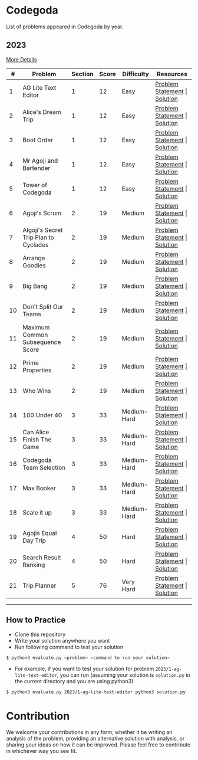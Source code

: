 # Codegoda

List of problems appeared in Codegoda by year.

## 2023

[More Details](2023/README.md)

| #   | Problem                               | Section | Score | Difficulty  | Resources                                                                                                                                                    |
| --- | ------------------------------------- | ------- | ----- | ----------- | ------------------------------------------------------------------------------------------------------------------------------------------------------------ |
| 1   | AG Lite Text Editor                   | 1       | 12    | Easy        | [Problem Statement](2023/1-ag-lite-text-editor/problem-statement.md) \| [Solution](2023/1-ag-lite-text-editor/solution.py)                                   |
| 2   | Alice's Dream Trip                    | 1       | 12    | Easy        | [Problem Statement](2023/1-alices-dream-trip/problem-statement.md) \| [Solution](2023/1-alices-dream-trip/solution.py)                                       |
| 3   | Boot Order                            | 1       | 12    | Easy        | [Problem Statement](2023/1-boot-order/problem-statement.md) \| [Solution](2023/1-boot-order/solution.py)                                                     |
| 4   | Mr Agoji and Bartender                | 1       | 12    | Easy        | [Problem Statement](2023/1-mr-agoji-and-bartender/problem-statement.md) \| [Solution](2023/1-mr-agoji-and-bartender/solution.py)                             |
| 5   | Tower of Codegoda                     | 1       | 12    | Easy        | [Problem Statement](2023/1-tower-of-codegoda/problem-statement.md) \| [Solution](2023/1-tower-of-codegoda/solution.py)                                       |
| 6   | Agoji's Scrum                         | 2       | 19    | Medium      | [Problem Statement](2023/2-agojis-scrum/problem-statement.md) \| [Solution](2023/2-agojis-scrum/solution.py)                                                 |
| 7   | Algoji's Secret Trip Plan to Cyclades | 2       | 19    | Medium      | [Problem Statement](2023/2-algojis-secret-trip-plan-to-cyclades/problem-statement.md) \| [Solution](2023/2-algojis-secret-trip-plan-to-cyclades/solution.py) |
| 8   | Arrange Goodies                       | 2       | 19    | Medium      | [Problem Statement](2023/2-arrange-goodies/problem-statement.md) \| [Solution](2023/2-arrange-goodies/solution.py)                                           |
| 9   | Big Bang                              | 2       | 19    | Medium      | [Problem Statement](2023/2-big-bang/problem-statement.md) \| [Solution](2023/2-big-bang/solution.py)                                                         |
| 10  | Don't Split Our Teams                 | 2       | 19    | Medium      | [Problem Statement](2023/2-dont-split-our-teams/problem-statement.md) \| [Solution](2023/2-dont-split-our-teams/solution.py)                                 |
| 11  | Maximum Common Subsequence Score      | 2       | 19    | Medium      | [Problem Statement](2023/2-maximum-common-subsequence-score/problem-statement.md) \| [Solution](2023/2-maximum-common-subsequence-score/solution.py)         |
| 12  | Prime Properties                      | 2       | 19    | Medium      | [Problem Statement](2023/2-prime-properties/problem-statement.md) \| [Solution](2023/2-prime-properties/solution.py)                                         |
| 13  | Who Wins                              | 2       | 19    | Medium      | [Problem Statement](2023/2-who-wins/problem-statement.md) \| [Solution](2023/2-who-wins/solution.py)                                                         |
| 14  | 100 Under 40                          | 3       | 33    | Medium-Hard | [Problem Statement](2023/3-100-under-40/problem-statement.md) \| [Solution](2023/3-100-under-40/solution.py)                                                 |
| 15  | Can Alice Finish The Game             | 3       | 33    | Medium-Hard | [Problem Statement](2023/3-can-alice-finish-the-game/problem-statement.md) \| [Solution](2023/3-can-alice-finish-the-game/solution.py)                       |
| 16  | Codegoda Team Selection               | 3       | 33    | Medium-Hard | [Problem Statement](2023/3-codegoda-team-selection/problem-statement.md) \| [Solution](2023/3-codegoda-team-selection/solution.py)                           |
| 17  | Max Booker                            | 3       | 33    | Medium-Hard | [Problem Statement](2023/3-max-booker/problem-statement.md) \| [Solution](2023/3-max-booker/solution.py)                                                     |
| 18  | Scale it up                           | 3       | 33    | Medium-Hard | [Problem Statement](2023/3-scale-it-up/problem-statement.md) \| [Solution](2023/3-scale-it-up/solution.py)                                                   |
| 19  | Agojis Equal Day Trip                 | 4       | 50    | Hard        | [Problem Statement](2023/4-agojis-equal-day-trip/problem-statement.md) \| [Solution](2023/4-agojis-equal-day-trip/solution.py)                               |
| 20  | Search Result Ranking                 | 4       | 50    | Hard        | [Problem Statement](2023/4-search-result-ranking/problem-statement.md) \| [Solution](2023/4-search-result-ranking/solution.py)                               |
| 21  | Trip Planner                          | 5       | 76    | Very Hard   | [Problem Statement](2023/5-trip-planner/problem-statement.md) \| [Solution](2023/5-trip-planner/solution.py)                                                 |

---

## How to Practice

- Clone this repository
- Write your solution anywhere you want
- Run following command to test your solution

```bash
$ python3 evaluate.py <problem> <command to run your solution>
```

- For example, if you want to test your solution for problem `2023/1-ag-lite-text-editor`, you can run (assuming your solution is `solution.py` in the current directory and you are using python3)

```bash
$ python3 evaluate.py 2023/1-ag-lite-text-editor python3 solution.py
```

# Contribution

We welcome your contributions in any form, whether it be writing an analysis of the problem, providing an alternative solution with analysis, or sharing your ideas on how it can be improved. Please feel free to contribute in whichever way you see fit.
